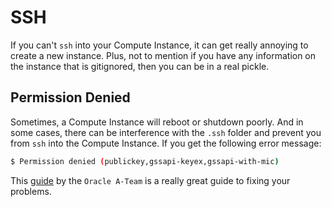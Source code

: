 # SSH

If you can't `ssh` into your Compute Instance, it can get really annoying to create
a new instance. Plus, not to mention if you have any information on the instance that
is gitignored, then you can be in a real pickle.

## Permission Denied

Sometimes, a Compute Instance will reboot or shutdown poorly. And in some cases, there
can be interference with the `.ssh` folder and prevent you from `ssh` into the Compute
Instance. If you get the following error message:

```sh
$ Permission denied (publickey,gssapi-keyex,gssapi-with-mic)
```

This [guide](https://www.ateam-oracle.com/i-can%E2%80%99t-access-my-compute-instance%2C-now-what)
by the `Oracle A-Team` is a really great guide to fixing your problems.
